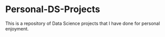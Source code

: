 # Personal-DS-Projects
This is a repository of Data Science projects that I have done for personal enjoyment.
